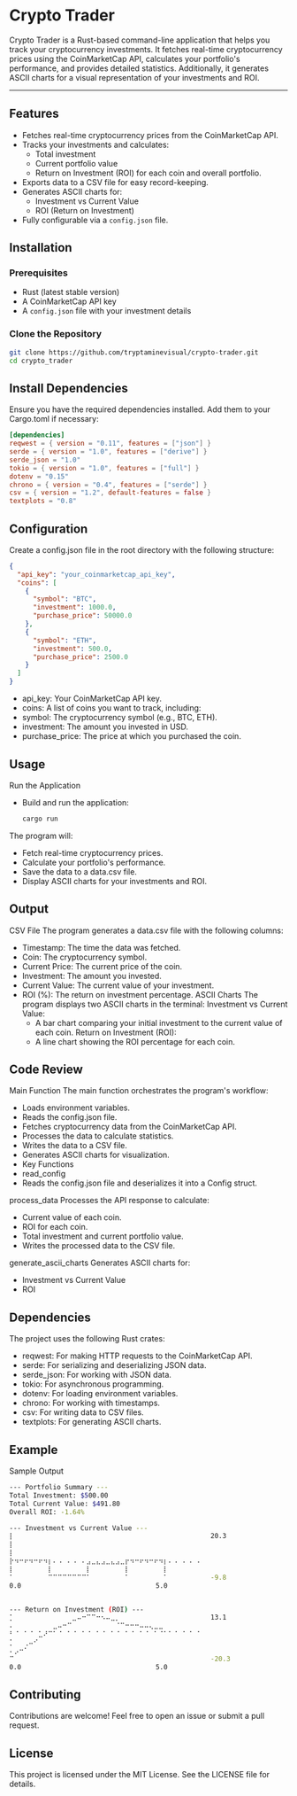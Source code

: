# Crypto Trader

Crypto Trader is a Rust-based command-line application that helps you track your cryptocurrency investments. It fetches real-time cryptocurrency prices using the CoinMarketCap API, calculates your portfolio's performance, and provides detailed statistics. Additionally, it generates ASCII charts for a visual representation of your investments and ROI.

---

## Features

- Fetches real-time cryptocurrency prices from the CoinMarketCap API.
- Tracks your investments and calculates:
  - Total investment
  - Current portfolio value
  - Return on Investment (ROI) for each coin and overall portfolio.
- Exports data to a CSV file for easy record-keeping.
- Generates ASCII charts for:
  - Investment vs Current Value
  - ROI (Return on Investment)
- Fully configurable via a `config.json` file.


## Installation

### Prerequisites

- Rust (latest stable version)
- A CoinMarketCap API key
- A `config.json` file with your investment details

### Clone the Repository

```bash
git clone https://github.com/tryptaminevisual/crypto-trader.git
cd crypto_trader
```
## Install Dependencies
Ensure you have the required dependencies installed. Add them to your Cargo.toml if necessary:
``` toml
[dependencies]
reqwest = { version = "0.11", features = ["json"] }
serde = { version = "1.0", features = ["derive"] }
serde_json = "1.0"
tokio = { version = "1.0", features = ["full"] }
dotenv = "0.15"
chrono = { version = "0.4", features = ["serde"] }
csv = { version = "1.2", default-features = false }
textplots = "0.8"
```
## Configuration 
Create a config.json file in the root directory with the following structure:
```json
{
  "api_key": "your_coinmarketcap_api_key",
  "coins": [
    {
      "symbol": "BTC",
      "investment": 1000.0,
      "purchase_price": 50000.0
    },
    {
      "symbol": "ETH",
      "investment": 500.0,
      "purchase_price": 2500.0
    }
  ]
}
```
- api_key: Your CoinMarketCap API key.
- coins: A list of coins you want to track, including:
- symbol: The cryptocurrency symbol (e.g., BTC, ETH).
- investment: The amount you invested in USD.
- purchase_price: The price at which you purchased the coin.

## Usage
Run the Application
  - Build and run the application:
    ```bash
    cargo run
    ```
The program will:
  - Fetch real-time cryptocurrency prices.
  - Calculate your portfolio's performance.
  - Save the data to a data.csv file.
  - Display ASCII charts for your investments and ROI.
## Output
CSV File
The program generates a data.csv file with the following columns:

  - Timestamp: The time the data was fetched.
  - Coin: The cryptocurrency symbol.
  - Current Price: The current price of the coin.
  - Investment: The amount you invested.
  - Current Value: The current value of your investment.
  - ROI (%): The return on investment percentage.
ASCII Charts
The program displays two ASCII charts in the terminal:
  Investment vs Current Value:
    - A bar chart comparing your initial investment to the current value of each coin.
  Return on Investment (ROI):
    - A line chart showing the ROI percentage for each coin.

## Code Review 
Main Function
The main function orchestrates the program's workflow:

  - Loads environment variables.
  - Reads the config.json file.
  - Fetches cryptocurrency data from the CoinMarketCap API.
  - Processes the data to calculate statistics.
  - Writes the data to a CSV file.
  - Generates ASCII charts for visualization.
  - Key Functions
  - read_config
  - Reads the config.json file and deserializes it into a Config struct.

process_data
Processes the API response to calculate:

  - Current value of each coin.
  - ROI for each coin.
  - Total investment and current portfolio value.
  - Writes the processed data to the CSV file.

generate_ascii_charts
Generates ASCII charts for:

  - Investment vs Current Value
  - ROI
## Dependencies
The project uses the following Rust crates:

  - reqwest: For making HTTP requests to the CoinMarketCap API.
  - serde: For serializing and deserializing JSON data.
  - serde_json: For working with JSON data.
  - tokio: For asynchronous programming.
  - dotenv: For loading environment variables.
  - chrono: For working with timestamps.
  - csv: For writing data to CSV files.
  - textplots: For generating ASCII charts.

## Example
Sample Output
```bash
--- Portfolio Summary ---
Total Investment: $500.00
Total Current Value: $491.80
Overall ROI: -1.64%

--- Investment vs Current Value ---
⡇⠀⠀⠀⠀⠀⠀⠀⠀⠀⠀⠀⠀⠀⠀⠀⠀⠀⠀⠀⠀⠀⠀⠀⠀⠀⠀⠀⠀⠀⠀⠀⠀⠀⠀⠀⠀⠀⠀⠀⠀ 20.3
⡇⠀⠀⠀⠀⠀⠀⠀⠀⠀⠀⠀⠀⠀⠀⠀⠀⠀⠀⠀⠀⠀⠀⠀⠀⠀⠀⠀⠀⠀⠀⠀⠀⠀⠀⠀⠀⠀⠀⠀⠀
⡇⠀⠀⠀⠀⠀⠀⠀⠀⠀⠀⠀⠀⠀⠀⠀⠀⠀⠀⠀⠀⠀⠀⠀⠀⠀⠀⠀⠀⠀⠀⠀⠀⠀⠀⠀⠀⠀⠀⠀⠀
⡗⠲⠒⠖⠲⠒⠖⠲⡆⠄⠠⠀⠄⠠⠀⠄⣠⣀⣄⣠⣀⣄⣠⣀⡖⠲⠒⠖⠲⠒⠖⠲⡆⠄⠠⠀⠄⠠⠀⠄⠀
⡇⠀⠀⠀⠀⠀⠀⠀⡇⠀⠀⠀⠀⠀⠀⠀⡇⠀⠀⠀⠀⠀⠀⠀⡇⠀⠀⠀⠀⠀⠀⠀⡇⠀⠀⠀⠀⠀⠀⠀⠀
⠁⠀⠀⠀⠀⠀⠀⠀⠉⠉⠉⠉⠉⠉⠉⠉⠁⠀⠀⠀⠀⠀⠀⠀⠁⠀⠀⠀⠀⠀⠀⠀⠁⠀⠀⠀⠀⠀⠀⠀⠀ -9.8
0.0                                  5.0


--- Return on Investment (ROI) ---
⡁⠀⠀⠀⠀⠀⠀⠀⠀⠀⠀⠀⠀⣀⠤⠒⠉⠉⠒⠢⠤⣀⡀⠀⠀⠀⠀⠀⠀⠀⠀⠀⠀⠀⠀⠀⠀⠀⠀⠀⠀ 13.1
⠄⠀⠀⠀⠀⠀⠀⠀⠀⣀⠤⠒⠉⠀⠀⠀⠀⠀⠀⠀⠀⠀⠈⠉⠒⠒⠒⠤⠤⢄⣀⣀⠀⠀⠀⠀⠀⠀⠀⠀⠀
⠃⠈⠀⠁⠈⠀⣁⠜⠉⠁⠈⠀⠁⠈⠀⠁⠈⠀⠁⠈⠀⠁⠈⠀⠁⠈⠀⠁⠈⠀⠁⠈⠁⠁⠈⠀⠁⠈⠀⠁⠀
⡁⠀⠀⢀⠤⠊⠀⠀⠀⠀⠀⠀⠀⠀⠀⠀⠀⠀⠀⠀⠀⠀⠀⠀⠀⠀⠀⠀⠀⠀⠀⠀⠀⠀⠀⠀⠀⠀⠀⠀⠀
⠄⡠⠒⠁⠀⠀⠀⠀⠀⠀⠀⠀⠀⠀⠀⠀⠀⠀⠀⠀⠀⠀⠀⠀⠀⠀⠀⠀⠀⠀⠀⠀⠀⠀⠀⠀⠀⠀⠀⠀⠀
⠉⠀⠀⠀⠀⠀⠀⠀⠀⠀⠀⠀⠀⠀⠀⠀⠀⠀⠀⠀⠀⠀⠀⠀⠀⠀⠀⠀⠀⠀⠀⠀⠀⠀⠀⠀⠀⠀⠀⠀⠀ -20.3
0.0                                  5.0
```

## Contributing
Contributions are welcome! Feel free to open an issue or submit a pull request.

## License
This project is licensed under the MIT License. See the LICENSE file for details.
